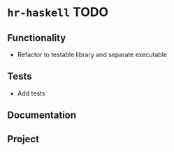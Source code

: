 # `hr-haskell` TODO

## Functionality

* Refactor to testable library and separate executable

## Tests

* Add tests

## Documentation

## Project
